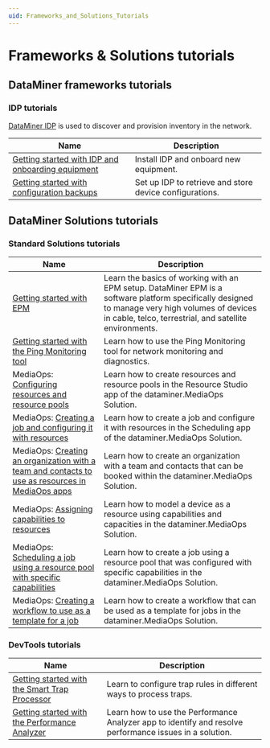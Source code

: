 ```yaml
---
uid: Frameworks_and_Solutions_Tutorials
---
```


# Frameworks & Solutions tutorials

## DataMiner frameworks tutorials

### IDP tutorials

[DataMiner IDP](xref:SolIDP) is used to discover and provision inventory in the network.

| Name | Description |
|--|--|
| [Getting started with IDP and onboarding equipment](xref:IDP_Tutorial_DiscoveryAndProvisioning) | Install IDP and onboard new equipment. |
| [Getting started with configuration backups](xref:IDP_Tutorial_TakeConfigurationBackup) | Set up IDP to retrieve and store device configurations. |

## DataMiner Solutions tutorials

### Standard Solutions tutorials

| Name | Description |
|--|--|
| [Getting started with EPM](xref:EPM_Introduction_Tutorial) | Learn the basics of working with an EPM setup. DataMiner EPM is a software platform specifically designed to manage very high volumes of devices in cable, telco, terrestrial, and satellite environments. |
| [Getting started with the Ping Monitoring tool](xref:Tutorial_Apps_Ping_Monitoring_App) | Learn how to use the Ping Monitoring tool for network monitoring and diagnostics. |
| MediaOps: [Configuring resources and resource pools](xref:Tutorial_MediaOps_Resource_Studio_Intro) | Learn how to create resources and resource pools in the Resource Studio app of the dataminer.MediaOps Solution. |
| MediaOps: [Creating a job and configuring it with resources](xref:Tutorial_MediaOps_Scheduling_Encoder_Decoder) | Learn how to create a job and configure it with resources in the Scheduling app of the dataminer.MediaOps Solution. |
| MediaOps: [Creating an organization with a team and contacts to use as resources in MediaOps apps](xref:Tutorial_MediaOps_People_and_Organizations_Intro) | Learn how to create an organization with a team and contacts that can be booked within the dataminer.MediaOps Solution. |
| MediaOps: [Assigning capabilities to resources](xref:Tutorial_MediaOps_Resource_Studio_Capabilities_and_Capacities) | Learn how to model a device as a resource using capabilities and capacities in the dataminer.MediaOps Solution. |
| MediaOps: [Scheduling a job using a resource pool with specific capabilities](xref:Tutorial_MediaOps_Scheduling_Configurations) | Learn how to create a job using a resource pool that was configured with specific capabilities in the dataminer.MediaOps Solution. |
| MediaOps: [Creating a workflow to use as a template for a job](xref:Tutorial_MediaOps_Workflow_Designer_Intro) | Learn how to create a workflow that can be used as a template for jobs in the dataminer.MediaOps Solution. |

### DevTools tutorials

| Name | Description |
|--|--|
| [Getting started with the Smart Trap Processor](xref:Smart_Trap_Processor_Tutorial) | Learn to configure trap rules in different ways to process traps. |
| [Getting started with the Performance Analyzer](xref:Performance_Analyzer_Getting_Started_Tutorial) | Learn how to use the Performance Analyzer app to identify and resolve performance issues in a solution. |
